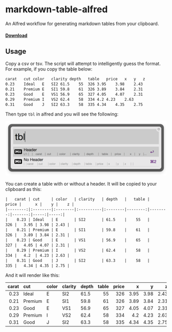# markdown-table-alfred

An Alfred workflow for generating markdown tables from your clipboard.

#### [Download](https://github.com/danielecook/markdown-table-alfred/raw/workflow/markdown-tables.alfredworkflow)

## Usage

Copy a csv or tsv. The script will attempt to intelligently guess the format. For example, if you copy the table below:

```
carat   cut color   clarity depth   table   price   x   y   z
0.23    Ideal   E   SI2 61.5    55  326 3.95    3.98    2.43
0.21    Premium E   SI1 59.8    61  326 3.89    3.84    2.31
0.23    Good    E   VS1 56.9    65  327 4.05    4.07    2.31
0.29    Premium I   VS2 62.4    58  334 4.2 4.23    2.63
0.31    Good    J   SI2 63.3    58  335 4.34    4.35    2.75
```

Then type `tbl` in alfred and you will see the following:

![tbl screen](tbl.png)

You can create a table with or without a header. It will be copied to your clipboard as this: 

```
|   carat | cut     | color   | clarity   | depth   |   table |   price |      x |    y |    z |
|--------:|:--------|:--------|:----------|:--------|--------:|--------:|-------:|-----:|-----:|
|    0.23 | Ideal   | E       | SI2       | 61.5    |    55   |     326 |   3.95 | 3.98 | 2.43 |
|    0.21 | Premium | E       | SI1       | 59.8    |    61   |     326 |   3.89 | 3.84 | 2.31 |
|    0.23 | Good    | E       | VS1       | 56.9    |    65   |     327 |   4.05 | 4.07 | 2.31 |
|    0.29 | Premium | I       | VS2       | 62.4    |    58   |     334 |   4.2  | 4.23 | 2.63 |
|    0.31 | Good    | J       | SI2       | 63.3    |    58   |     335 |   4.34 | 4.35 | 2.75 |
```

And it will render like this:

|   carat | cut     | color   | clarity   | depth   |   table |   price |      x |    y |    z |
|--------:|:--------|:--------|:----------|:--------|--------:|--------:|-------:|-----:|-----:|
|    0.23 | Ideal   | E       | SI2       | 61.5    |    55   |     326 |   3.95 | 3.98 | 2.43 |
|    0.21 | Premium | E       | SI1       | 59.8    |    61   |     326 |   3.89 | 3.84 | 2.31 |
|    0.23 | Good    | E       | VS1       | 56.9    |    65   |     327 |   4.05 | 4.07 | 2.31 |
|    0.29 | Premium | I       | VS2       | 62.4    |    58   |     334 |   4.2  | 4.23 | 2.63 |
|    0.31 | Good    | J       | SI2       | 63.3    |    58   |     335 |   4.34 | 4.35 | 2.75 |



